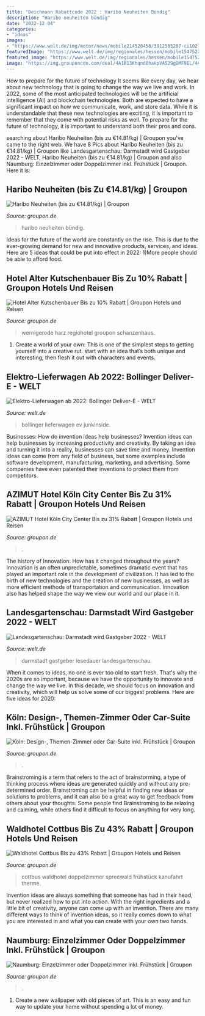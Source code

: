 ```yaml
---
title: "Deichmann Rabattcode 2022 : Haribo Neuheiten Bündig"
description: "Haribo neuheiten bündig"
date: "2022-12-04"
categories:
- "ideas"
images:
- "https://www.welt.de/img/motor/news/mobile214520458/3912505207-ci102l-w1024/Bollinger-hat-Computer-Retuschen-seines-fuer-2022-angekuendigten-E-Lieferwagens-Deliver-E-veroeffentlicht.jpg"
featuredImage: "https://www.welt.de/img/regionales/hessen/mobile154752226/1542505857-ci102l-w1024/urn-newsml-dpa-com-20090101-160426-99-724783-large-4-3-jpg.jpg"
featured_image: "https://www.welt.de/img/regionales/hessen/mobile154752226/1542505857-ci102l-w1024/urn-newsml-dpa-com-20090101-160426-99-724783-large-4-3-jpg.jpg"
image: "https://img.grouponcdn.com/deal/4A1B13Khqnd8haHpVA529gDMF9EL/4A-1612x967/v1/c870x524.jpg"
---
```



How to prepare for the future of technology
It seems like every day, we hear about new technology that is going to change the way we live and work. In 2022, some of the most anticipated technologies will be the artificial intelligence (AI) and blockchain technologies. Both are expected to have a significant impact on how we communicate, work, and store data. While it is understandable that these new technologies are exciting, it is important to remember that they come with potential risks as well. To prepare for the future of technology, it is important to understand both their pros and cons.

	

		
searching about Haribo Neuheiten (bis zu €14.81/kg) | Groupon you've came to the right web. We have 8 Pics about Haribo Neuheiten (bis zu €14.81/kg) | Groupon like Landesgartenschau: Darmstadt wird Gastgeber 2022 - WELT, Haribo Neuheiten (bis zu €14.81/kg) | Groupon and also Naumburg: Einzelzimmer oder Doppelzimmer inkl. Frühstück | Groupon. Here it is:
		
    
## Haribo Neuheiten (bis Zu €14.81/kg) | Groupon

<img loading=lazy src="https://img.grouponcdn.com/deal/4A1B13Khqnd8haHpVA529gDMF9EL/4A-1612x967/v1/c870x524.jpg" onerror="this.onerror=null;this.src='https://tse2.mm.bing.net/th?id=OIP.wlJuONsLr93aQUZQ9wnqygHaEd&amp;pid=15.1';" alt="Haribo Neuheiten (bis zu €14.81/kg) | Groupon">

_Source: groupon.de_

>haribo neuheiten bündig. 

	

Ideas for the future of the world are constantly on the rise. This is due to the ever-growing demand for new and innovative products, services, and ideas. Here are 5 ideas that could be put into effect in 2022: 1)More people should be able to afford food. 

    
## Hotel Alter Kutschenbauer Bis Zu 10% Rabatt | Groupon Hotels Und Reisen

<img loading=lazy src="https://img.grouponcdn.com/deal/4GsPrs5PUTVdLNfs3LG96gJTgqpz/4G-2048x1229/v1/c870x524.jpg" onerror="this.onerror=null;this.src='https://tse3.mm.bing.net/th?id=OIP.1RWCiINtXJ45lFu-rmIJMwHaEd&amp;pid=15.1';" alt="Hotel Alter Kutschenbauer Bis zu 10% Rabatt | Groupon Hotels und Reisen">

_Source: groupon.de_

>wernigerode harz regiohotel groupon schanzenhaus. 

	

1. Create a world of your own: This is one of the simplest steps to getting yourself into a creative rut. start with an idea that’s both unique and interesting, then flesh it out with characters and events.

    
## Elektro-Lieferwagen Ab 2022: Bollinger Deliver-E - WELT

<img loading=lazy src="https://www.welt.de/img/motor/news/mobile214520458/3912505207-ci102l-w1024/Bollinger-hat-Computer-Retuschen-seines-fuer-2022-angekuendigten-E-Lieferwagens-Deliver-E-veroeffentlicht.jpg" onerror="this.onerror=null;this.src='https://tse3.mm.bing.net/th?id=OIP.hVXmWoACE-gT1iwJw5IW_wHaHP&amp;pid=15.1';" alt="Elektro-Lieferwagen ab 2022: Bollinger Deliver-E - WELT">

_Source: welt.de_

>bollinger lieferwagen ev junkinside. 

	

Businesses: How do invention ideas help businesses?
Invention ideas can help businesses by increasing productivity and creativity. By taking an idea and turning it into a reality, businesses can save time and money. Invention ideas can come from any field of business, but some examples include software development, manufacturing, marketing, and advertising. Some companies have even patented their inventions to protect them from competitors.

    
## AZIMUT Hotel Köln City Center Bis Zu 31% Rabatt | Groupon Hotels Und Reisen

<img loading=lazy src="https://img.grouponcdn.com/deal/NDf7tYJvgpdUauk3n4ENux7P5j7/ND-1400x840/v1/c870x524.jpg" onerror="this.onerror=null;this.src='https://tse4.mm.bing.net/th?id=OIP.NHmkeFZwRujce6OuJhkQKgHaEd&amp;pid=15.1';" alt="AZIMUT Hotel Köln City Center Bis zu 31% Rabatt | Groupon Hotels und Reisen">

_Source: groupon.de_

>. 

	

The history of Innovation: How has it changed throughout the years?
Innovation is an often unpredictable, sometimes dramatic event that has played an important role in the development of civilization. It has led to the birth of new technologies and the creation of new businesses, as well as more efficient methods of transportation and communication. Innovation also has helped shape the way we view our world and our place in it.

    
## Landesgartenschau: Darmstadt Wird Gastgeber 2022 - WELT

<img loading=lazy src="https://www.welt.de/img/regionales/hessen/mobile154752226/1542505857-ci102l-w1024/urn-newsml-dpa-com-20090101-160426-99-724783-large-4-3-jpg.jpg" onerror="this.onerror=null;this.src='https://tse2.mm.bing.net/th?id=OIP.VhCyYZ9jNQY4bXHCvwStiAHaHP&amp;pid=15.1';" alt="Landesgartenschau: Darmstadt wird Gastgeber 2022 - WELT">

_Source: welt.de_

>darmstadt gastgeber lesedauer landesgartenschau. 

	

When it comes to ideas, no one is ever too old to start fresh. That's why the 2020s are so important, because we have the opportunity to innovate and change the way we live. In this decade, we should focus on innovation and creativity, which will help us solve some of our biggest problems. Here are five ideas for 2020:

    
## Köln: Design-, Themen-Zimmer Oder Car-Suite Inkl. Frühstück | Groupon

<img loading=lazy src="https://img.grouponcdn.com/deal/7nhbwUhVMV4aQDBgMK7xLfpF4R6/7n-1500x900/v1/c870x524.jpg" onerror="this.onerror=null;this.src='https://tse4.mm.bing.net/th?id=OIP.OwbZLMgxDtIyKuOQepvdpQHaEd&amp;pid=15.1';" alt="Köln: Design-, Themen-Zimmer oder Car-Suite inkl. Frühstück | Groupon">

_Source: groupon.de_

>. 

	

Brainstroming is a term that refers to the act of brainstorming, a type of thinking process where ideas are generated quickly and without any pre-determined order. Brainstroming can be helpful in finding new ideas or solutions to problems, and it can also be a great way to get feedback from others about your thoughts. Some people find Brainstroming to be relaxing and calming, while others find it difficult to focus on anything for very long.

    
## Waldhotel Cottbus Bis Zu 43% Rabatt | Groupon Hotels Und Reisen

<img loading=lazy src="https://img.grouponcdn.com/deal/4FzF1W7g8ap7AMfM6SHuV46mifWF/4F-1000x600/v1/c870x524.jpg" onerror="this.onerror=null;this.src='https://tse2.mm.bing.net/th?id=OIP.edVbjrtOTbHCBPns9y4QwQHaEd&amp;pid=15.1';" alt="Waldhotel Cottbus Bis zu 43% Rabatt | Groupon Hotels und Reisen">

_Source: groupon.de_

>cottbus waldhotel doppelzimmer spreewald frühstück kanufahrt therme. 

	

Invention ideas are always something that someone has had in their head, but never realized how to put into action. With the right ingredients and a little bit of creativity, anyone can come up with an invention. There are many different ways to think of invention ideas, so it really comes down to what you are interested in and what you can create with your own two hands.

    
## Naumburg: Einzelzimmer Oder Doppelzimmer Inkl. Frühstück | Groupon

<img loading=lazy src="https://img.grouponcdn.com/deal/3sqz48g6JQpD3oXdJARMBDoeKwP8/3s-960x576/v1/c870x524.jpg" onerror="this.onerror=null;this.src='https://tse4.mm.bing.net/th?id=OIP.GeSIGdgkWvqJSOu3bketNwHaEd&amp;pid=15.1';" alt="Naumburg: Einzelzimmer oder Doppelzimmer inkl. Frühstück | Groupon">

_Source: groupon.de_

>. 

	

1. Create a new wallpaper with old pieces of art. This is an easy and fun way to update your home without spending a lot of money.

